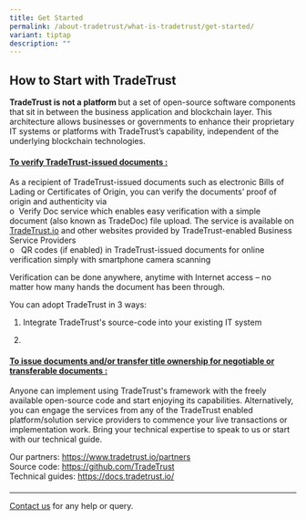 ```yaml
---
title: Get Started
permalink: /about-tradetrust/what-is-tradetrust/get-started/
variant: tiptap
description: ""
---
```

<h2>How to Start with TradeTrust</h2>
<p></p>
<p><strong>TradeTrust is not a platform </strong>but a set of open-source
software components that sit in between the business application and blockchain
layer. This architecture allows businesses or governments to enhance their
proprietary IT systems or platforms with TradeTrust’s capability, independent
of the underlying blockchain technologies.</p>
<h4><u>To verify TradeTrust-issued documents :</u></h4>
<p>As a recipient of TradeTrust-issued documents such as electronic Bills
of Lading or Certificates of Origin, you can verify the documents’ proof
of origin and authenticity via
<br>o&nbsp;&nbsp;Verify Doc service which enables easy verification with a
simple document (also known as TradeDoc) file upload. The service is available
on <a href="http://TradeTrust.io" rel="noopener noreferrer nofollow" target="_blank">TradeTrust.io</a> and
other websites provided by TradeTrust-enabled Business Service Providers
<br>o&nbsp;&nbsp; QR codes (if enabled) in TradeTrust-issued documents for
online verification simply with smartphone camera scanning</p>
<p>Verification can be done anywhere, anytime with Internet access – no matter
how many hands the document has been through.</p>
<p>You can adopt TradeTrust in 3 ways:</p>
<ol data-tight="true" class="tight">
<li>
<p>Integrate TradeTrust's source-code into your existing IT system</p>
</li>
<li>
<p>
<br>
</p>
</li>
</ol>
<p></p>
<p></p>
<h4><u>To issue documents and/or transfer title ownership for negotiable or transferable documents :</u></h4>
<p>Anyone can implement using TradeTrust's framework with the freely available
open-source code and start enjoying its capabilities. Alternatively, you
can engage the services from any of the TradeTrust enabled platform/solution
service providers to commence your live transactions or implementation
work. Bring your technical expertise to speak to us or start with our technical
guide.</p>
<p>Our partners: <a href="https://www.tradetrust.io/partners" rel="noopener noreferrer nofollow" target="_blank">https://www.tradetrust.io/partners</a> 
<br>Source code: <a href="https://github.com/TradeTrust" rel="noopener noreferrer nofollow" target="_blank">https://github.com/TradeTrust</a> 
<br>Technical guides: <a href="https://docs.tradetrust.io/" rel="noopener noreferrer nofollow" target="_blank">https://docs.tradetrust.io/</a>
</p>
<p></p>
<p></p>
<h4></h4>
<p></p>
<hr>
<p></p>
<p><a href="https://form.gov.sg/635f32c5001b2d0011fff09b" rel="noopener noreferrer nofollow" target="_blank">Contact us</a> for
any help or query.</p>